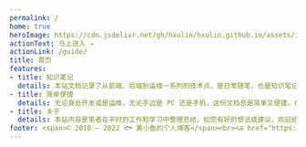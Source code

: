 ```yaml
---
permalink: /
home: true
heroImage: https://cdn.jsdelivr.net/gh/hxulin/hxulin.github.io/assets/img/logo.png
actionText: 马上进入 →
actionLink: /guide/
title: 首页
features:
- title: 知识笔记
  details: 本站文档记录了从前端、后端到运维一系列的技术点，是日常随笔，也是知识笔记。
- title: 简单便捷
  details: 无论身处开发或是运维，无论手边是 PC 还是手机，这份文档总是简单又便捷。在线查阅，触手可及。
- title: 关于
  details: 本站内容是笔者在平时的工作和学习中整理总结，如您有好的想法或建议，欢迎给我留言。
footer: <span>© 2018 — 2022 🐟 黄小鱼的个人博客</span><br><a href="https://beian.miit.gov.cn/" target="_blank">皖ICP备18008214号-2</a>
---
```


